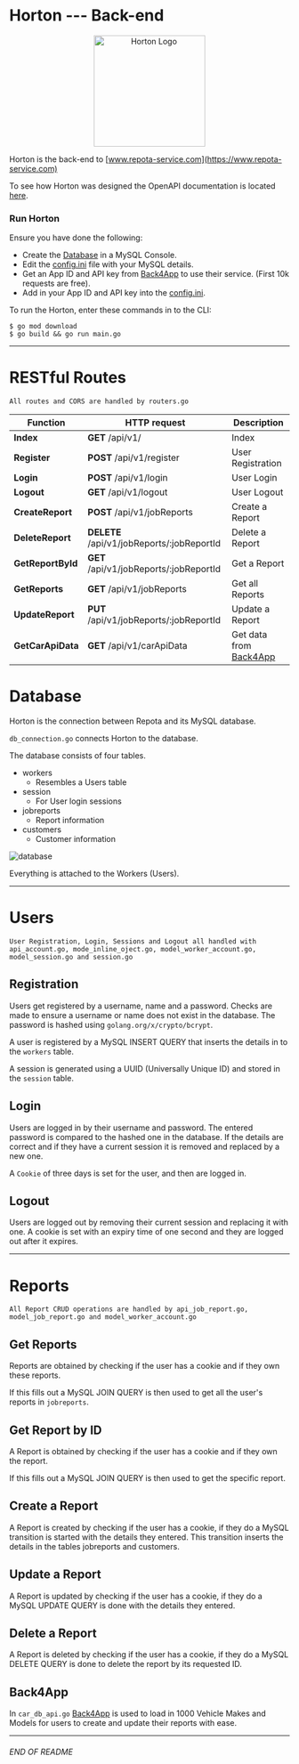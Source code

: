 # Horton --- Back-end

<p align="center"><img src="https://raw.githubusercontent.com/johnshields/Repota-App/main/horton/favicon.ico"
alt="Horton Logo" width="200" height="200"/>
</p>

Horton is the back-end to [www.repota-service.com](https://www.repota-service.com)

To see how Horton was designed the OpenAPI documentation is located [here](https://johnshields.github.io/horton.api.doc).

### Run Horton

Ensure you have done the following:

* Create the [Database](https://github.com/johnshields/Repota-App/blob/main/database/REPOTA_DB.sql) in a MySQL Console.
* Edit the [config.ini](https://github.com/johnshields/Repota-App/blob/main/horton/go/config/config.ini) file with your MySQL details.
* Get an App ID and API key from [Back4App](https://www.back4app.com/database/back4app/car-make-model-dataset) to use their service. (First 10k requests are free).
* Add in your App ID and API key into the [config.ini](https://github.com/johnshields/Repota-App/tree/main/horton/go/config/config.ini).

To run the Horton, enter these commands in to the CLI:

```
$ go mod download
$ go build && go run main.go
```
***

# RESTful Routes
```
All routes and CORS are handled by routers.go
```

Function | HTTP request | Description
------------- | ------------- | -------------
**Index** | **GET** /api/v1/ | Index
**Register** | **POST** /api/v1/register | User Registration
**Login** | **POST** /api/v1/login | User Login
**Logout** | **GET** /api/v1/logout | User Logout
**CreateReport** | **POST** /api/v1/jobReports | Create a Report
**DeleteReport** | **DELETE** /api/v1/jobReports/:jobReportId | Delete a Report
**GetReportById** | **GET** /api/v1/jobReports/:jobReportId | Get a Report
**GetReports** | **GET** /api/v1/jobReports | Get all Reports
**UpdateReport** | **PUT** /api/v1/jobReports/:jobReportId| Update a Report
**GetCarApiData** | **GET** /api/v1/carApiData | Get data from [Back4App](https://www.back4app.com/database/back4app/car-make-model-dataset)


# Database
Horton is the connection between Repota and its MySQL database.

`db_connection.go` connects Horton to the database.

The database consists of four tables.

* workers
    - Resembles a Users table
* session
    - For User login sessions
* jobreports
    - Report information
* customers
    - Customer information

![database](https://github.com/johnshields/Repota-App/blob/main/database/repotadb_UML.png?raw=true)

Everything is attached to the Workers (Users).

***

# Users
```
User Registration, Login, Sessions and Logout all handled with api_account.go, mode_inline_oject.go, model_worker_account.go, model_session.go and session.go
```

## Registration
Users get registered by a username, name and a password. Checks are made to ensure a username or name does not exist in the database.
The password is hashed using `golang.org/x/crypto/bcrypt`.

A user is registered by a MySQL INSERT QUERY that inserts the details in to the `workers` table.

A session is generated using a UUID (Universally Unique ID) and stored in the `session` table.

## Login
Users are logged in by their username and password. The entered password is compared to the hashed one in the database.
If the details are correct and if they have a current session it is removed and replaced by a new one.

A `Cookie` of three days is set for the user, and then are logged in.

## Logout
Users are logged out by removing their current session and replacing it with one.
A cookie is set with an expiry time of one second and they are logged out after it expires.

***

# Reports
```
All Report CRUD operations are handled by api_job_report.go, model_job_report.go and model_worker_account.go
```

## Get Reports
Reports are obtained by checking if the user has a cookie and if they own these reports.

If this fills out a MySQL JOIN QUERY is then used to get all the user's reports in `jobreports`.

## Get Report by ID
A Report is obtained by checking if the user has a cookie and if they own the report.

If this fills out a MySQL JOIN QUERY is then used to get the specific report.

## Create a Report
A Report is created by checking if the user has a cookie,
if they do a MySQL transition is started with the details they entered.
This transition inserts the details in the tables jobreports and customers.

## Update a Report
A Report is updated by checking if the user has a cookie,
if they do a MySQL UPDATE QUERY is done with the details they entered.

## Delete a Report
A Report is deleted by checking if the user has a cookie,
if they do a MySQL DELETE QUERY is done to delete the report by its requested ID.

## Back4App
In `car_db_api.go` [Back4App](https://www.back4app.com/database/back4app/car-make-model-dataset)
is used to load in 1000 Vehicle Makes and Models for users to create and update their reports with ease.

***
###### END OF README
